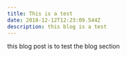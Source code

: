 ```yaml
---
title: This is a test
date: 2018-12-12T12:23:09.544Z
description: this blog is a test
---
```

this blog post is to test the blog section
